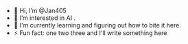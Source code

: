 - 👋 Hi, I’m @Jan405
- 👀 I’m interested in AI .
- 🌱 I'm currently learning and figuring out how to bite it here.
- ⚡ Fun fact: one two three and I'll write something here

<!---
Jan405/Jan405 is a ✨ special ✨ repository because its `README.md` (this file) appears on your GitHub profile.
You can click the Preview link to take a look at your changes.
--->
  
